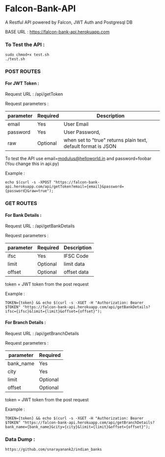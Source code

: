 # Falcon-Bank-API

A Restful API powered by Falcon, JWT Auth and Postgresql DB


BASE URL : https://falcon-bank-api.herokuapp.com

### To Test the API :
	
	sudo chmod+x test.sh
	./test.sh
  

### POST ROUTES

#### For JWT Token : 

Request URL : /api/getToken

Request parameters :

| parameter | Required | Description |
| --------- | -------- | -----------
| 	email   |    Yes   | User Email  |
|  password |    Yes   | User Password,|
|   raw     | Optional | when set to "true" returns plain text, default format is JSON| 

To test the API use email=modulus@helloworld.in and password=foobar (You change this in api.py)

Example : 

	echo $(curl -s -XPOST "https://falcon-bank-api.herokuapp.com/api/getToken?email={email}&password={password}&raw=true");

### GET ROUTES

#### For Bank Details : 

Request URL : /api/getBankDetails
	
Request parameters :

| parameter | Required | Description |
| --------- | -------- | ----------- |
|    ifsc   |    Yes   |  IFSC Code  |
|   limit   | Optional |  limit data |
|   offset  | Optional | offset data |

token = JWT token from the post request

Example : 

	TOKEN={token} && echo $(curl -s -XGET -H "Authorization: Bearer $TOKEN" "https://falcon-bank-api.herokuapp.com/api/getBankDetails?ifsc={ifsc}&limit={limit}&offset={offset}");
    


#### For Branch Details : 

Request URL : /api/getBranchDetails
	
Request parameters :

| parameter | Required | 
| --------- | -------- |
| bank_name |    Yes   |
|    city   |    Yes   |
|   limit   | Optional |
|   offset  | Optional |   

token = JWT token from the post request

Example : 

	TOKEN={token} && echo $(curl -s -XGET -H "Authorization: Bearer $TOKEN" "https://falcon-bank-api.herokuapp.com/api/getBranchDetails?bank_name={bank_name}&city={city}&limit={limit}&offset={offset}");
    

### Data Dump :
	
	https://github.com/snarayanank2/indian_banks
